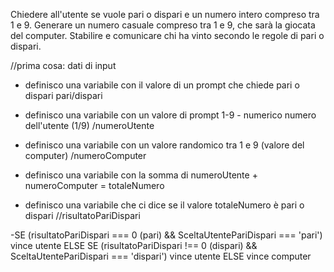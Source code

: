 Chiedere all'utente se vuole pari o dispari e un numero intero compreso tra 1 e 9.
Generare un numero casuale compreso tra 1 e 9, che sarà la giocata del computer.
Stabilire e comunicare chi ha vinto secondo le regole di pari o dispari.

//prima cosa: dati di input

- definisco una variabile con il valore di un prompt che chiede pari o dispari pari/dispari
- definisco una variabile con un valore di prompt 1-9 - numerico numero dell'utente (1/9) /numeroUtente
- definisco una variabile con un valore randomico tra 1 e 9 (valore del computer) /numeroComputer

- definisco una variabile con la somma di numeroUtente + numeroComputer = totaleNumero

- definisco una variabile che ci dice se il valore totaleNumero è pari o dispari //risultatoPariDispari

-SE (risultatoPariDispari === 0 (pari) && SceltaUtentePariDispari === 'pari')
vince utente
ELSE SE (risultatoPariDispari !== 0 (dispari) && SceltaUtentePariDispari === 'dispari')
vince utente
ELSE
vince computer
